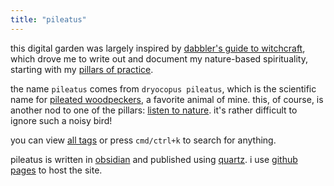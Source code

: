 ```yaml
---
title: "pileatus"
---
```


this digital garden was largely inspired by [dabbler's guide to witchcraft](dabbler's%20guide%20to%20witchcraft.md), which drove me to write out and document my nature-based spirituality, starting with my [pillars of practice](pillars%20of%20practice.md).

the name `pileatus` comes from `dryocopus pileatus`, which is the scientific name for [pileated woodpeckers](https://en.wikipedia.org/wiki/Pileated_woodpecker), a favorite animal of mine. this, of course, is another nod to one of the pillars: [listen to nature](listen%20to%20nature.md). it's rather difficult to ignore such a noisy bird!

you can view [all tags](/tags) or press `cmd/ctrl+k` to search for anything.

pileatus is written in [obsidian](https://obsidian.md) and published using [quartz](https://github.com/jackyzha0/quartz). i use [github pages](https://github.com) to host the site.
